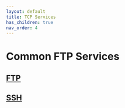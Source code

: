 ```yaml
---
layout: default
title: TCP Services
has_children: true
nav_order: 4
---
```

# Common FTP Services
## <a href="FTP">FTP</a>
## <a href="SSH">SSH</a>

